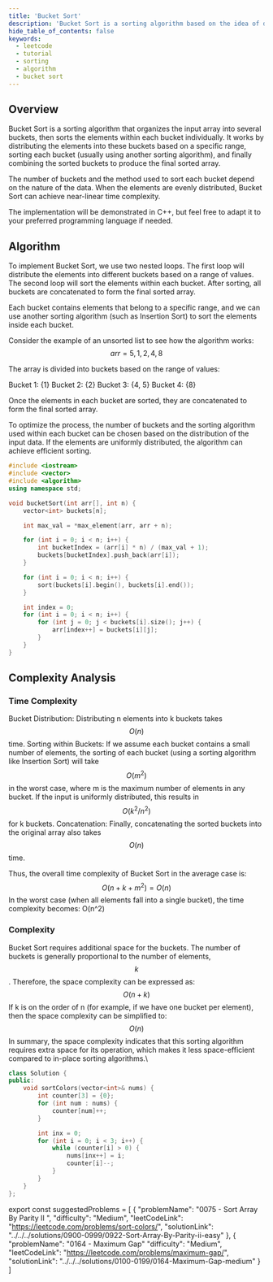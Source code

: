 ```yaml
---
title: 'Bucket Sort'
description: 'Bucket Sort is a sorting algorithm based on the idea of distributing elements into different buckets and then sorting each bucket individually before merging them back together in the correct order.'
hide_table_of_contents: false
keywords:
  - leetcode
  - tutorial
  - sorting
  - algorithm
  - bucket sort
---
```


<TutorialAuthors names="@ARRY7686"/>
<Contributors names="@wingkwong" />

## Overview

Bucket Sort is a sorting algorithm that organizes the input array into several buckets, then sorts the elements within each bucket individually. It works by distributing the elements into these buckets based on a specific range, sorting each bucket (usually using another sorting algorithm), and finally combining the sorted buckets to produce the final sorted array.

The number of buckets and the method used to sort each bucket depend on the nature of the data. When the elements are evenly distributed, Bucket Sort can achieve near-linear time complexity.

The implementation will be demonstrated in C++, but feel free to adapt it to your preferred programming language if needed.

## Algorithm
To implement Bucket Sort, we use two nested loops. The first loop will distribute the elements into different buckets based on a range of values. The second loop will sort the elements within each bucket. After sorting, all buckets are concatenated to form the final sorted array.

Each bucket contains elements that belong to a specific range, and we can use another sorting algorithm (such as Insertion Sort) to sort the elements inside each bucket.

Consider the example of an unsorted list to see how the algorithm works:
$$
arr = {5,1,2,4,8}
$$

The array is divided into buckets based on the range of values:

Bucket 1: {1}
Bucket 2: {2}
Bucket 3: {4, 5}
Bucket 4: {8}

Once the elements in each bucket are sorted, they are concatenated to form the final sorted array.

To optimize the process, the number of buckets and the sorting algorithm used within each bucket can be chosen based on the distribution of the input data. If the elements are uniformly distributed, the algorithm can achieve efficient sorting.


<Tabs>
<TabItem value="c++" label="C++">
<SolutionAuthor name="@RadhikaChhabra17"/>

```cpp
#include <iostream>
#include <vector>
#include <algorithm>
using namespace std;

void bucketSort(int arr[], int n) {
    vector<int> buckets[n];

    int max_val = *max_element(arr, arr + n);

    for (int i = 0; i < n; i++) {
        int bucketIndex = (arr[i] * n) / (max_val + 1); 
        buckets[bucketIndex].push_back(arr[i]);
    }

    for (int i = 0; i < n; i++) {
        sort(buckets[i].begin(), buckets[i].end());
    }

    int index = 0;
    for (int i = 0; i < n; i++) {
        for (int j = 0; j < buckets[i].size(); j++) {
            arr[index++] = buckets[i][j];
        }
    }
}
```
</TabItem>
</Tabs>

## Complexity Analysis

### Time Complexity

Bucket Distribution: Distributing n elements into k buckets takes $$O(n)$$ time.
Sorting within Buckets: If we assume each bucket contains a small number of elements, the sorting of each bucket (using a   sorting algorithm like Insertion Sort) will take $$O(m^2)$$ in the worst case, where m is the maximum number of elements in any bucket. If the input is uniformly distributed, this results in $$O(k^2/n^2)$$ for k buckets.
Concatenation: Finally, concatenating the sorted buckets into the original array also takes $$O(n)$$ time.

Thus, the overall time complexity of Bucket Sort in the average case is: 
$$O(n+k+m^2)=O(n)$$
In the worst case (when all elements fall into a single bucket), the time complexity becomes:
O(n^2)
### Complexity
Bucket Sort requires additional space for the buckets. The number of buckets is generally proportional to the number of elements,$$k$$. Therefore, the space complexity can be expressed as:
$$O(n+k)$$
If k is on the order of n (for example, if we have one bucket per element), then the space complexity can be simplified to:
$$O(n)$$
In summary, the space complexity indicates that this sorting algorithm requires extra space for its operation, which makes it less space-efficient compared to in-place sorting algorithms.\

<TabItem value="c++" label="C++">
<SolutionAuthor name="@ARRY7686"/>

```cpp
class Solution {
public:
    void sortColors(vector<int>& nums) {
        int counter[3] = {0};
        for (int num : nums) {
            counter[num]++;
        }

        int inx = 0;
        for (int i = 0; i < 3; i++) { 
            while (counter[i] > 0) {
                nums[inx++] = i; 
                counter[i]--;
            }
        }
    }
};
```
</TabItem>
</Tabs>

export const suggestedProblems = [
  {
    "problemName": "0075 -  Sort Array By Parity II ",
    "difficulty": "Medium",
    "leetCodeLink": "https://leetcode.com/problems/sort-colors/",
    "solutionLink": "../../../solutions/0900-0999/0922-Sort-Array-By-Parity-ii-easy"
  },
  {
    "problemName": "0164 - Maximum Gap"
    "difficulty": "Medium",
    "leetCodeLink": "https://leetcode.com/problems/maximum-gap/",
    "solutionLink": "../../../solutions/0100-0199/0164-Maximum-Gap-medium"
  }
]

<Table title="Suggested Problems" data={suggestedProblems} />
